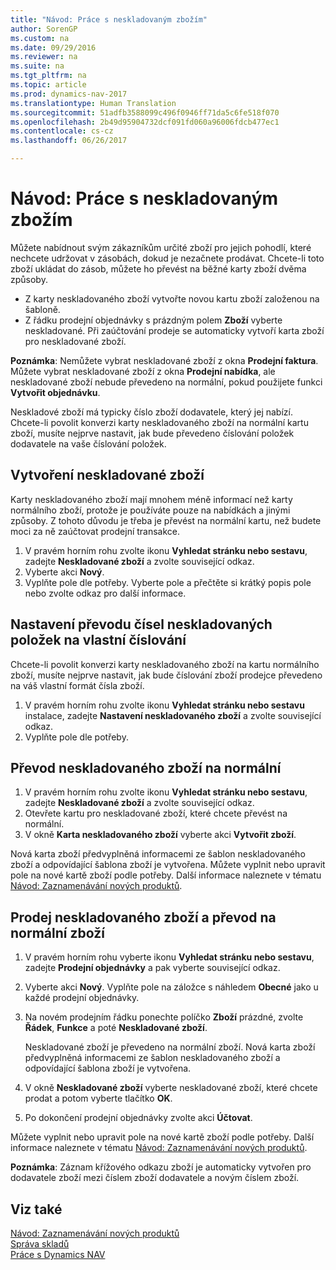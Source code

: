 ```yaml
---
title: "Návod: Práce s neskladovaným zbožím"
author: SorenGP
ms.custom: na
ms.date: 09/29/2016
ms.reviewer: na
ms.suite: na
ms.tgt_pltfrm: na
ms.topic: article
ms.prod: dynamics-nav-2017
ms.translationtype: Human Translation
ms.sourcegitcommit: 51adfb3588099c496f0946ff71da5c6fe518f070
ms.openlocfilehash: 2b49d95904732dcf091fd060a96006fdcb477ec1
ms.contentlocale: cs-cz
ms.lasthandoff: 06/26/2017

---
```


# Návod: Práce s neskladovaným zbožím
Můžete nabídnout svým zákazníkům určité zboží pro jejich pohodlí, které nechcete udržovat v zásobách, dokud je nezačnete prodávat. Chcete-li toto zboží ukládat do zásob, můžete ho převést na běžné karty zboží dvěma způsoby.

- Z karty neskladovaného zboží vytvořte novou kartu zboží založenou na šabloně.
- Z řádku prodejní objednávky s prázdným polem **Zboží** vyberte neskladované. Při zaúčtování prodeje se automaticky vytvoří karta zboží pro neskladované zboží.

**Poznámka**: Nemůžete vybrat neskladované zboží z okna **Prodejní faktura**. Můžete vybrat neskladované zboží z okna **Prodejní nabídka**, ale neskladované zboží nebude převedeno na normální, pokud použijete funkci **Vytvořit objednávku**.

Neskladové zboží má typicky číslo zboží dodavatele, který jej nabízí. Chcete-li povolit konverzi karty neskladovaného zboží na normální kartu zboží, musíte nejprve nastavit, jak bude převedeno číslování položek dodavatele na vaše číslování položek.   

## Vytvoření neskladované zboží
Karty neskladovaného zboží mají mnohem méně informací než karty normálního zboží, protože je používáte pouze na nabídkách a jinými způsoby. Z tohoto důvodu je třeba je převést na normální kartu, než budete moci za ně zaúčtovat prodejní transakce.

1. V pravém horním rohu zvolte ikonu **Vyhledat stránku nebo sestavu**, zadejte **Neskladované zboží** a zvolte související odkaz.
2. Vyberte akci **Nový**.
2. Vyplňte pole dle potřeby. Vyberte pole a přečtěte si krátký popis pole nebo zvolte odkaz pro další informace.

## Nastavení převodu čísel neskladovaných položek na vlastní číslování  
Chcete-li povolit konverzi karty neskladovaného zboží na kartu normálního zboží, musíte nejprve nastavit, jak bude číslování zboží prodejce převedeno na váš vlastní formát čísla zboží.

1. V pravém horním rohu zvolte ikonu **Vyhledat stránku nebo sestavu** instalace, zadejte **Nastavení neskladovaného zboží** a zvolte související odkaz.
2. Vyplňte pole dle potřeby.

## Převod neskladovaného zboží na normální
1. V pravém horním rohu zvolte ikonu **Vyhledat stránku nebo sestavu**, zadejte **Neskladované zboží** a zvolte související odkaz.
2. Otevřete kartu pro neskladované zboží, které chcete převést na normální.
3. V okně **Karta neskladovaného zboží** vyberte akci **Vytvořit zboží**.

Nová karta zboží předvyplněná informacemi ze šablon neskladovaného zboží a odpovídající šablona zboží je vytvořena. Můžete vyplnit nebo upravit pole na nové kartě zboží podle potřeby. Další informace naleznete v tématu [Návod: Zaznamenávání nových produktů](inventory-how-register-new-products.md).

## Prodej neskladovaného zboží a převod na normální zboží
1. V pravém horním rohu vyberte ikonu **Vyhledat stránku nebo sestavu**, zadejte **Prodejní objednávky** a pak vyberte související odkaz.
2. Vyberte akci **Nový**. Vyplňte pole na záložce s náhledem **Obecné** jako u každé prodejní objednávky.
3. Na novém prodejním řádku ponechte políčko **Zboží** prázdné, zvolte **Řádek**, **Funkce** a poté **Neskladované zboží**.

    Neskladované zboží je převedeno na normální zboží. Nová karta zboží předvyplněná informacemi ze šablon neskladovaného zboží a odpovídající šablona zboží je vytvořena.
4. V okně **Neskladované zboží** vyberte neskladované zboží, které chcete prodat a potom vyberte tlačítko **OK**.
5. Po dokončení prodejní objednávky zvolte akci **Účtovat**.

Můžete vyplnit nebo upravit pole na nové kartě zboží podle potřeby. Další informace naleznete v tématu [Návod: Zaznamenávání nových produktů](inventory-how-register-new-products.md).

**Poznámka**: Záznam křížového odkazu zboží je automaticky vytvořen pro dodavatele zboží mezi číslem zboží dodavatele a novým číslem zboží.

## Viz také
[Návod: Zaznamenávání nových produktů](inventory-how-register-new-products.md)  
[Správa skladů](inventory-manage-inventory.md)  
[Práce s Dynamics NAV](ui-work-product.md)

